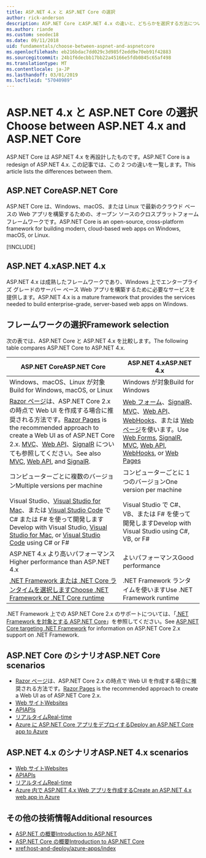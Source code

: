 ```yaml
---
title: ASP.NET 4.x と ASP.NET Core の選択
author: rick-anderson
description: ASP.NET Core とASP.NET 4.x の違いと、どちらかを選択する方法について説明します。
ms.author: riande
ms.custom: seodec18
ms.date: 09/11/2018
uid: fundamentals/choose-between-aspnet-and-aspnetcore
ms.openlocfilehash: eb216bdac7dd029c3d985f2edd9e70eb91f42883
ms.sourcegitcommit: 24b1f6decbb17bb22a45166e5fdb0845c65af498
ms.translationtype: MT
ms.contentlocale: ja-JP
ms.lasthandoff: 03/01/2019
ms.locfileid: "57040989"
---
```

# <a name="choose-between-aspnet-4x-and-aspnet-core"></a><span data-ttu-id="6edbe-103">ASP.NET 4.x と ASP.NET Core の選択</span><span class="sxs-lookup"><span data-stu-id="6edbe-103">Choose between ASP.NET 4.x and ASP.NET Core</span></span>

<span data-ttu-id="6edbe-104">ASP.NET Core は ASP.NET 4.x を再設計したものです。</span><span class="sxs-lookup"><span data-stu-id="6edbe-104">ASP.NET Core is a redesign of ASP.NET 4.x.</span></span> <span data-ttu-id="6edbe-105">この記事では、この 2 つの違いを一覧します。</span><span class="sxs-lookup"><span data-stu-id="6edbe-105">This article lists the differences between them.</span></span>

## <a name="aspnet-core"></a><span data-ttu-id="6edbe-106">ASP.NET Core</span><span class="sxs-lookup"><span data-stu-id="6edbe-106">ASP.NET Core</span></span>

<span data-ttu-id="6edbe-107">ASP.NET Core は、Windows、macOS、または Linux で最新のクラウド ベースの Web アプリを構築するための、オープン ソースのクロスプラットフォーム フレームワークです。</span><span class="sxs-lookup"><span data-stu-id="6edbe-107">ASP.NET Core is an open-source, cross-platform framework for building modern, cloud-based web apps on Windows, macOS, or Linux.</span></span>

[!INCLUDE[](~/includes/benefits.md)]

## <a name="aspnet-4x"></a><span data-ttu-id="6edbe-108">ASP.NET 4.x</span><span class="sxs-lookup"><span data-stu-id="6edbe-108">ASP.NET 4.x</span></span>

<span data-ttu-id="6edbe-109">ASP.NET 4.x は成熟したフレームワークであり、Windows 上でエンタープライズ グレードのサーバー ベース Web アプリを構築するために必要なサービスを提供します。</span><span class="sxs-lookup"><span data-stu-id="6edbe-109">ASP.NET 4.x is a mature framework that provides the services needed to build enterprise-grade, server-based web apps on Windows.</span></span>

## <a name="framework-selection"></a><span data-ttu-id="6edbe-110">フレームワークの選択</span><span class="sxs-lookup"><span data-stu-id="6edbe-110">Framework selection</span></span>

<span data-ttu-id="6edbe-111">次の表では、ASP.NET Core と ASP.NET 4.x を比較します。</span><span class="sxs-lookup"><span data-stu-id="6edbe-111">The following table compares ASP.NET Core to ASP.NET 4.x.</span></span>

| <span data-ttu-id="6edbe-112">ASP.NET Core</span><span class="sxs-lookup"><span data-stu-id="6edbe-112">ASP.NET Core</span></span> | <span data-ttu-id="6edbe-113">ASP.NET 4.x</span><span class="sxs-lookup"><span data-stu-id="6edbe-113">ASP.NET 4.x</span></span> |
|---|---|
|<span data-ttu-id="6edbe-114">Windows、macOS、Linux が対象</span><span class="sxs-lookup"><span data-stu-id="6edbe-114">Build for Windows, macOS, or Linux</span></span>|<span data-ttu-id="6edbe-115">Windows が対象</span><span class="sxs-lookup"><span data-stu-id="6edbe-115">Build for Windows</span></span>|
|<span data-ttu-id="6edbe-116">[Razor ページ](xref:razor-pages/index)は、ASP.NET Core 2.x の時点で Web UI を作成する場合に推奨される方法です。</span><span class="sxs-lookup"><span data-stu-id="6edbe-116">[Razor Pages](xref:razor-pages/index) is the recommended approach to create a Web UI as of ASP.NET Core 2.x.</span></span> <span data-ttu-id="6edbe-117">[MVC](xref:mvc/overview)、[Web API](xref:tutorials/first-web-api)、[SignalR](xref:signalr/introduction) についても参照してください。</span><span class="sxs-lookup"><span data-stu-id="6edbe-117">See also [MVC](xref:mvc/overview), [Web API](xref:tutorials/first-web-api), and [SignalR](xref:signalr/introduction).</span></span>|<span data-ttu-id="6edbe-118">[Web フォーム](/aspnet/web-forms)、[SignalR](/aspnet/signalr)、[MVC](/aspnet/mvc)、[Web API](/aspnet/web-api/)、[WebHooks](/aspnet/webhooks/)、または [Web ページ](/aspnet/web-pages)を使います。</span><span class="sxs-lookup"><span data-stu-id="6edbe-118">Use [Web Forms](/aspnet/web-forms), [SignalR](/aspnet/signalr), [MVC](/aspnet/mvc), [Web API](/aspnet/web-api/), [WebHooks](/aspnet/webhooks/), or [Web Pages](/aspnet/web-pages)</span></span>|
|<span data-ttu-id="6edbe-119">コンピューターごとに複数のバージョン</span><span class="sxs-lookup"><span data-stu-id="6edbe-119">Multiple versions per machine</span></span>|<span data-ttu-id="6edbe-120">コンピューターごとに 1 つのバージョン</span><span class="sxs-lookup"><span data-stu-id="6edbe-120">One version per machine</span></span>|
|<span data-ttu-id="6edbe-121">Visual Studio、[Visual Studio for Mac](https://www.visualstudio.com/vs/visual-studio-mac/)、または [Visual Studio Code](https://code.visualstudio.com/) で C# または F# を使って開発します</span><span class="sxs-lookup"><span data-stu-id="6edbe-121">Develop with Visual Studio, [Visual Studio for Mac](https://www.visualstudio.com/vs/visual-studio-mac/), or [Visual Studio Code](https://code.visualstudio.com/) using C# or F#</span></span>|<span data-ttu-id="6edbe-122">Visual Studio で C#、VB、または F# を使って開発します</span><span class="sxs-lookup"><span data-stu-id="6edbe-122">Develop with Visual Studio using C#, VB, or F#</span></span>|
|<span data-ttu-id="6edbe-123">ASP.NET 4.x より高いパフォーマンス</span><span class="sxs-lookup"><span data-stu-id="6edbe-123">Higher performance than ASP.NET 4.x</span></span>|<span data-ttu-id="6edbe-124">よいパフォーマンス</span><span class="sxs-lookup"><span data-stu-id="6edbe-124">Good performance</span></span>|
|[<span data-ttu-id="6edbe-125">.NET Framework または .NET Core ランタイムを選択します</span><span class="sxs-lookup"><span data-stu-id="6edbe-125">Choose .NET Framework or .NET Core runtime</span></span>](/dotnet/standard/choosing-core-framework-server)|<span data-ttu-id="6edbe-126">.NET Framework ランタイムを使います</span><span class="sxs-lookup"><span data-stu-id="6edbe-126">Use .NET Framework runtime</span></span>|

<span data-ttu-id="6edbe-127">.NET Framework 上での ASP.NET Core 2.x のサポートについては、「[.NET Framework を対象とする ASP.NET Core](xref:index#target-framework)」を参照してください。</span><span class="sxs-lookup"><span data-stu-id="6edbe-127">See [ASP.NET Core targeting .NET Framework](xref:index#target-framework) for information on ASP.NET Core 2.x support on .NET Framework.</span></span>

## <a name="aspnet-core-scenarios"></a><span data-ttu-id="6edbe-128">ASP.NET Core のシナリオ</span><span class="sxs-lookup"><span data-stu-id="6edbe-128">ASP.NET Core scenarios</span></span>

* <span data-ttu-id="6edbe-129">[Razor ページ](xref:razor-pages/index)は、ASP.NET Core 2.x の時点で Web UI を作成する場合に推奨される方法です。</span><span class="sxs-lookup"><span data-stu-id="6edbe-129">[Razor Pages](xref:razor-pages/index) is the recommended approach to create a Web UI as of ASP.NET Core 2.x.</span></span>
* [<span data-ttu-id="6edbe-130">Web サイト</span><span class="sxs-lookup"><span data-stu-id="6edbe-130">Websites</span></span>](xref:tutorials/first-mvc-app/index)
* [<span data-ttu-id="6edbe-131">API</span><span class="sxs-lookup"><span data-stu-id="6edbe-131">APIs</span></span>](xref:tutorials/first-web-api)
* [<span data-ttu-id="6edbe-132">リアルタイム</span><span class="sxs-lookup"><span data-stu-id="6edbe-132">Real-time</span></span>](xref:signalr/index)
* [<span data-ttu-id="6edbe-133">Azure に ASP.NET Core アプリをデプロイする</span><span class="sxs-lookup"><span data-stu-id="6edbe-133">Deploy an ASP.NET Core app to Azure</span></span>](/azure/app-service/app-service-web-get-started-dotnet)

## <a name="aspnet-4x-scenarios"></a><span data-ttu-id="6edbe-134">ASP.NET 4.x のシナリオ</span><span class="sxs-lookup"><span data-stu-id="6edbe-134">ASP.NET 4.x scenarios</span></span>

* [<span data-ttu-id="6edbe-135">Web サイト</span><span class="sxs-lookup"><span data-stu-id="6edbe-135">Websites</span></span>](/aspnet/mvc)
* [<span data-ttu-id="6edbe-136">API</span><span class="sxs-lookup"><span data-stu-id="6edbe-136">APIs</span></span>](/aspnet/web-api)
* [<span data-ttu-id="6edbe-137">リアルタイム</span><span class="sxs-lookup"><span data-stu-id="6edbe-137">Real-time</span></span>](/aspnet/signalr)
* [<span data-ttu-id="6edbe-138">Azure 内で ASP.NET 4.x Web アプリを作成する</span><span class="sxs-lookup"><span data-stu-id="6edbe-138">Create an ASP.NET 4.x web app in Azure</span></span>](/azure/app-service/app-service-web-get-started-dotnet-framework)

## <a name="additional-resources"></a><span data-ttu-id="6edbe-139">その他の技術情報</span><span class="sxs-lookup"><span data-stu-id="6edbe-139">Additional resources</span></span>

* [<span data-ttu-id="6edbe-140">ASP.NET の概要</span><span class="sxs-lookup"><span data-stu-id="6edbe-140">Introduction to ASP.NET</span></span>](/aspnet/overview)
* [<span data-ttu-id="6edbe-141">ASP.NET Core の概要</span><span class="sxs-lookup"><span data-stu-id="6edbe-141">Introduction to ASP.NET Core</span></span>](xref:index)
* <xref:host-and-deploy/azure-apps/index>

